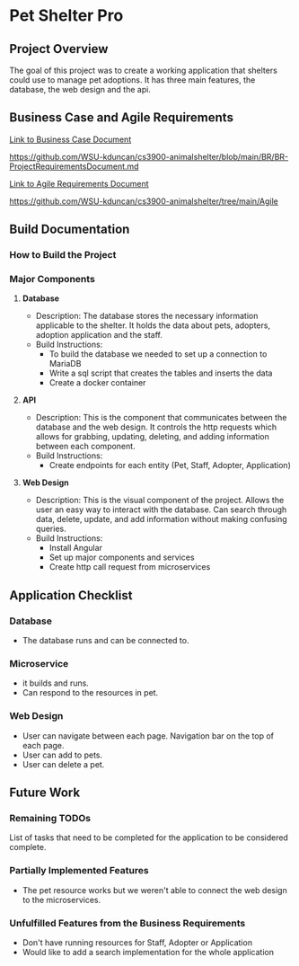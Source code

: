 # Pet Shelter Pro

## Project Overview
The goal of this project was to create a working application that shelters could use to manage pet adoptions. It has three main features, the database, the web design and the api. 

## Business Case and Agile Requirements
[Link to Business Case Document](#)  

https://github.com/WSU-kduncan/cs3900-animalshelter/blob/main/BR/BR-ProjectRequirementsDocument.md

[Link to Agile Requirements Document](#)

https://github.com/WSU-kduncan/cs3900-animalshelter/tree/main/Agile

## Build Documentation
### How to Build the Project

### Major Components
1. **Database**  
   - Description: The database stores the necessary information applicable to the shelter. It holds the data about pets, adopters, adoption application and the staff.
   - Build Instructions:
       - To build the database we needed to set up a connection to MariaDB
       - Write a sql script that creates the tables and inserts the data
       - Create a docker container 

2. **API**  
   - Description: This is the component that communicates between the database and the web design. It controls the http requests which allows for grabbing, updating, deleting, and adding information between each component.
   - Build Instructions:
      - Create endpoints for each entity (Pet, Staff, Adopter, Application)

3. **Web Design**  
   - Description: This is the visual component of the project. Allows the user an easy way to interact with the database. Can search through data, delete, update, and add information without making confusing queries. 
   - Build Instructions:
      - Install Angular
      - Set up major components and services
      - Create http call request from microservices
     

## Application Checklist
### Database
- The database runs and can be connected to. 

### Microservice
- it builds and runs.
- Can respond to the resources in pet. 

### Web Design
- User can navigate between each page. Navigation bar on the top of each page.
- User can add to pets.
- User can delete a pet.  
  

## Future Work
### Remaining TODOs
List of tasks that need to be completed for the application to be considered complete.


### Partially Implemented Features
- The pet resource works but we weren't able to connect the web design to the microservices. 

### Unfulfilled Features from the Business Requirements
- Don't have running resources for Staff, Adopter or Application
- Would like to add a search implementation for the whole application



